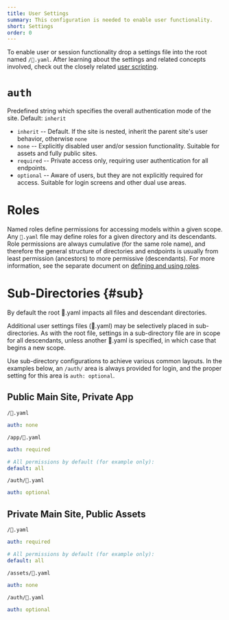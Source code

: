 ```yaml
---
title: User Settings
summary: This configuration is needed to enable user functionality.
short: Settings
order: 0
---
```


To enable user or session functionality drop a settings file into the root named `/👤.yaml`.
After learning about the settings and related concepts involved,
check out the closely related [user scripting](/🗄/Article/users/scripting.md).

# `auth`

Predefined string which specifies the overall authentication
mode of the site.  Default: `inherit`

- `inherit` -- Default. If the site is nested, inherit the parent site's user behavior, otherwise `none`
- `none` -- Explicitly disabled user and/or session functionality. Suitable for assets and fully public sites.
- `required` -- Private access only, requiring user authentication for all endpoints.
- `optional` -- Aware of users, but they are not explicitly required for access. Suitable for login screens and other dual use areas.

# Roles

Named roles define permissions for accessing models within a given scope.
Any `👤.yaml` file may define roles for a given directory and its descendants.
Role permissions are always cumulative (for the same role name), and therefore the general structure of 
directories and endpoints is usually from least permission (ancestors) to more permissive (descendants). 
For more information, see the separate document on [defining and using roles](/🗄/Article/users/roles.md).

# Sub-Directories {#sub}

By default the root 👤.yaml impacts all files and descendant directories.

Additional user settings files (👤.yaml) may be selectively placed in sub-directories.
As with the root file, settings in a sub-directory file are in scope for all descendants,
unless another 👤.yaml is specified, in which case that begins a new scope.

Use sub-directory configurations to achieve various common layouts.
In the examples below, an `/auth/` area is always provided for login,
and the proper setting for this area is `auth: optional`.

## Public Main Site, Private App

```file-name
/👤.yaml
```
```yaml
auth: none
```

```file-name
/app/👤.yaml
```
```yaml
auth: required

# All permissions by default (for example only):
default: all 
```

```file-name
/auth/👤.yaml
```
```yaml
auth: optional
```

## Private Main Site, Public Assets

```file-name
/👤.yaml
```
```yaml
auth: required

# All permissions by default (for example only):
default: all 
```

```file-name
/assets/👤.yaml
```
```yaml
auth: none
```

```file-name
/auth/👤.yaml
```
```yaml
auth: optional
```